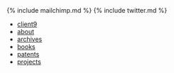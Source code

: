 <div id="right">
{% include mailchimp.md %}
{% include twitter.md %}
</div><!-- end right -->
<div id="footer">
<ul>
<li><a href="/">client9</a></li>
<li><a href="/about/">about</a></li>
<li><a href="/archives/">archives</a></li>
<li><a href="/books/cida/">books</a></li>
<li><a href="/patents/">patents</a></li>
<li><a href="/projects/">projects</a></li>
</ul>
</div>
</div><!-- end body -->
</body>
</html>